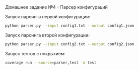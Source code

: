 Домашнее задание №4 - Парсер конфигураций

Запуск парсинга первой конфигурации:
```bash
python parser.py --input config1.txt --output config1.json
```

Запуск парсинга второй конфигурации:
```bash
python parser.py --input config2.txt --output config2.json
```

Запуск тестов с покрытием:
```bash
coverage run --source=parser,test -m test
```